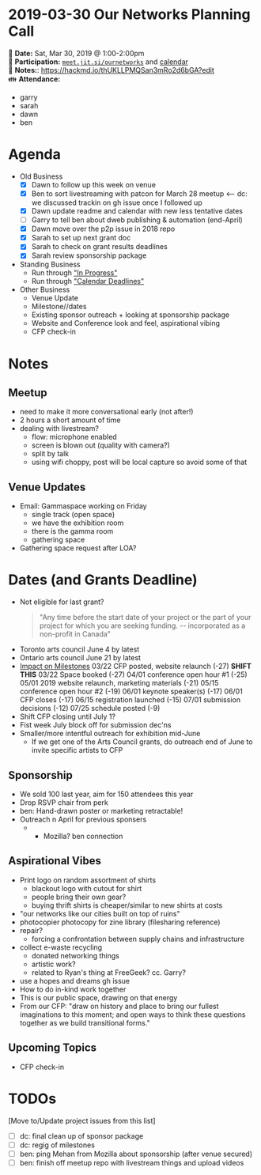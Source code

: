 # 2019-03-30 Our Networks Planning Call

:date: **Date:** Sat, Mar 30, 2019 @ 1:00-2:00pm  
:raising_hand: **Participation:** [`meet.jit.si/ournetworks`](https://meet.jit.si/ournetworks) and [calendar](https://calendar.google.com/calendar/embed?src=aers7atolh0uurlfmkoki9kikg%40group.calendar.google.com&ctz=America%2FToronto)  
:notebook: **Notes:**: https://hackmd.io/thUKLLPMQSan3mRo2d6bGA?edit  
:family: **Attendance:**
- garry
- sarah
- dawn
- ben

# Agenda

- Old Business
    - [x] Dawn to follow up this week on venue
    - [x] Ben to sort livestreaming with patcon for March 28 meetup <-- dc: we discussed trackin on gh issue once I followed up
    - [x] Dawn update readme and calendar with new less tentative dates
    - [ ] Garry to tell ben about dweb publishing & automation (end-April)
    - [x] Dawn move over the p2p issue in 2018 repo
    - [x] Sarah to set up next grant doc
    - [x] Sarah to check on grant results deadlines
    - [x] Sarah review sponsorship package
- Standing Business
  - Run through ["In Progress"](https://github.com/ournetworks/2019/projects/1)
  - Run through ["Calendar Deadlines"](https://calendar.google.com/calendar/embed?src=aers7atolh0uurlfmkoki9kikg%40group.calendar.google.com&ctz=America%2FToronto)
- Other Business
  - Venue Update
  - Milestone//dates
  - Existing sponsor outreach + looking at sponsorship package
  - Website and Conference look and feel, aspirational vibing
  - CFP check-in

# Notes

## Meetup 

- need to make it more conversational early (not after!)
- 2 hours a short amount of time
- dealing with livestream?
    - flow: microphone enabled
    - screen is blown out (quality with camera?)
    - split by talk 
    - using wifi choppy, post will be local capture so avoid some of that

## Venue Updates

- Email: Gammaspace working on Friday 
    - single track (open space)
    - we have the exhibition room
    - there is the gamma room 
    - gathering space
- Gathering space request after LOA?

# Dates (and Grants Deadline)

- Not eligible for last grant?
    >"Any time before the start date of your project or the part of your project for which you are seeking funding. -- incorporated as a non-profit in Canada"
- Toronto arts council June 4 by latest
- Ontario arts council June 21 by latest
- [Impact on Milestones](https://github.com/ournetworks/2019/blob/master/notes/2019-02-09-planning-call.md#timeline--milestones)
        03/22 CFP posted, website relaunch (-27) **SHIFT THIS**
        03/22 Space booked (-27)
        04/01 conference open hour #1 (-25)
        05/01 2019 website relaunch, marketing materials (-21)
        05/15 conference open hour #2 (-19)
        06/01 keynote speaker(s) (-17)
        06/01 CFP closes (-17)
        06/15 registration launched (-15)
        07/01 submission decisions (-12) 
        07/25 schedule posted (-9)
- Shift CFP closing until July 1?
- Fist week July block off for submission dec'ns
- Smaller/more intentful outreach for exhibition mid-June
    - If we get one of the Arts Council grants, do outreach end of June to invite specific artists to CFP

## Sponsorship 

- We sold 100 last year, aim for 150 attendees this year
- Drop RSVP chair from perk
- ben: Hand-drawn poster or marketing retractable!
- Outreach n April for previous sponsers
    - + Mozilla? ben connection

## Aspirational Vibes

- Print logo on random assortment of shirts
    - blackout logo with cutout for shirt
    - people bring their own gear?
    - buying thrift shirts is cheaper/similar to new shirts at costs 
- "our networks like our cities built on top of ruins"
- photocopier photocopy for zine library (filesharing reference)
- repair?
    - forcing a confrontation between supply chains and infrastructure
- collect e-waste recycling
    - donated networking things 
    - artistic work?
    - related to Ryan's thing at FreeGeek? cc. Garry?
- use a hopes and dreams gh issue
- How to do in-kind work together
- This is our public space, drawing on that energy
- From our CFP: "draw on history and place to bring our fullest imaginations to this moment; and open ways to think these questions together as we build transitional forms."

## Upcoming Topics

- CFP check-in

# TODOs

[Move to/Update project issues from this list]

- [ ] dc: final clean up of sponsor package
- [ ] dc: regig of milestones
- [ ] ben: ping Mehan from Mozilla about sponsorship (after venue secured)
- [ ] ben: finish off meetup repo with livestream things and upload videos
